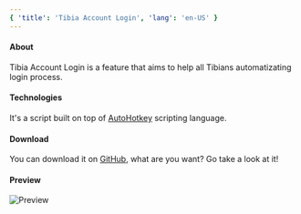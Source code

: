 ```yaml
---
{ 'title': 'Tibia Account Login', 'lang': 'en-US' }
---
```


#### About

Tibia Account Login is a feature that aims to help all Tibians automatizating login process.

#### Technologies

It's a script built on top of [AutoHotkey](https://autohotkey.com) scripting language.

#### Download

You can download it on [GitHub](https://github.com/Wedz0ff/tibia-auto-login), what are you want? Go take a look at it!

#### Preview

![Preview](https://i.imgur.com/f84iNkJ.png)
